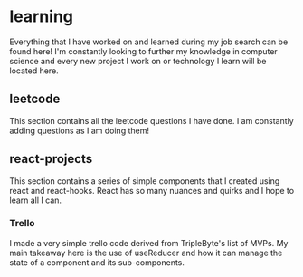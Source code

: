 # learning

Everything that I have worked on and learned during my job search can be found here! I'm constantly looking to further my knowledge in computer science and every new project I work on or technology I learn will be located here.

## leetcode

This section contains all the leetcode questions I have done. I am constantly adding questions as I am doing them!


## react-projects

This section contains a series of simple components that I created using react and react-hooks. React has so many nuances and quirks and I hope to learn all I can.

### Trello

I made a very simple trello code derived from TripleByte's list of MVPs. My main takeaway here is the use of useReducer and how it can manage the state of a component and its sub-components.
